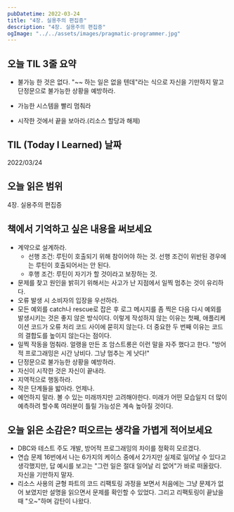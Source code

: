 ```yaml
---
pubDatetime: 2022-03-24
title: "4장. 실용주의 편집증"
description: "4장. 실용주의 편집증"
ogImage: "../../assets/images/pragmatic-programmer.jpg"
---
```


## 오늘 TIL 3줄 요약

- 불가능 한 것은 없다. "~~ 하는 일은 없을 텐데"라는 식으로 자신을 기만하지 말고 단정문으로 불가능한 상황을 예방하라.

- 가능한 시스템을 빨리 멈춰라

- 시작한 것에서 끝을 보아라.(리소스 할당과 해제)

## TIL (Today I Learned) 날짜

2022/03/24

## 오늘 읽은 범위

4장. 실용주의 편집증

## 책에서 기억하고 싶은 내용을 써보세요

- 계약으로 설계하라.
  - 선행 조건: 루틴이 호출되기 위해 참이어야 하는 것. 선행 조건이 위반된 경우에는 루틴이 호출되어서는 안 된다.
  - 후행 조건: 루틴이 자기가 할 것이라고 보장하는 것.
- 문제를 찾고 원인을 밝히기 위해서는 사고가 난 지점에서 일찍 멈추는 것이 유리하다.
- 오류 발생 시 소비자의 입장을 우선하라.
- 모든 예외를 catch나 rescue로 잡은 후 로그 메시지를 좀 찍은 다음 다시 예외를 발생시키는 것은 좋지 않은 방식이다. 이렇게 작성하지 않는 이유는 첫째, 애플리케이션 코드가 오류 처리 코드 사이에 묻히지 않는다. 더 중요한 두 번째 이유는 코드의 결합도를 높이지 않는다는 점이다.
- 일찍 작동을 멈춰라. 얼랭을 만든 조 암스트롱은 이런 말을 자주 했다고 한다. "방어적 프로그래밍은 시간 낭비다. 그냥 멈추는 게 낫다!"
- 단정문으로 불가능한 상황을 예방하라.
- 자신이 시작한 것은 자신이 끝내라.
- 지역적으로 행동하라.
- 작은 단계들을 밟아라. 언제나.
- 예언하지 말라. 볼 수 있는 미래까지만 고려해야한다. 미래가 어떤 모습일지 더 많이 예측하려 할수록 여러분이 틀릴 가능성은 계속 높아질 것이다.

## 오늘 읽은 소감은? 떠오르는 생각을 가볍게 적어보세요

- DBC와 테스트 주도 개발, 방어적 프로그래밍의 차이를 정확히 모르겠다.
- 연습 문제 16번에서 나는 6가지의 케이스 중에서 2가지만 실제로 일어날 수 있다고 생각했지만, 답 예시를 보고는 "그런 일은 절대 일어날 리 없어"가 바로 떠올랐다. 자신을 기만하지 말자.
- 리소스 사용의 균형 파트의 코드 리팩토링 과정을 보면서 처음에는 그냥 문제가 없어 보였지만 설명을 읽으면서 문제를 확인할 수 있었다. 그리고 리팩토링이 끝났을 때 "오~"하며 감탄이 나왔다.
